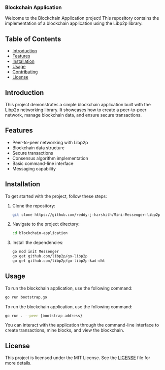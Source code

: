 ### Blockchain Application

Welcome to the Blockchain Application project! This repository contains the implementation of a blockchain application using the Libp2p library.

## Table of Contents

- [Introduction](#introduction)
- [Features](#features)
- [Installation](#installation)
- [Usage](#usage)
- [Contributing](#contributing)
- [License](#license)

## Introduction

This project demonstrates a simple blockchain application built with the Libp2p networking library. It showcases how to create a peer-to-peer network, manage blockchain data, and ensure secure transactions.

## Features

- Peer-to-peer networking with Libp2p
- Blockchain data structure
- Secure transactions
- Consensus algorithm implementation
- Basic command-line interface
- Messaging capability

## Installation

To get started with the project, follow these steps:

1. Clone the repository:
    ```sh
    git clone https://github.com/reddy-j-harshith/Mini-Messenger-libp2p
    ```
2. Navigate to the project directory:
    ```sh
    cd blockchain-application
    ```
3. Install the dependencies:
    ```sh
    go mod init Messenger
    go get github.com/libp2p/go-libp2p
    go get github.com/libp2p/go-libp2p-kad-dht
    ```

## Usage

To run the blockchain application, use the following command:
```sh
go run bootstrap.go
```

To run the blockchain application, use the following command:
```sh
go run . --peer {bootstrap address}
```

You can interact with the application through the command-line interface to create transactions, mine blocks, and view the blockchain.

## License

This project is licensed under the MIT License. See the [LICENSE](LICENSE) file for more details.
